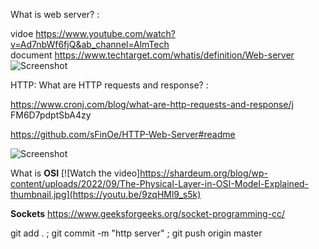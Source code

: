 What is web server? :

vidoe       https://www.youtube.com/watch?v=Ad7nbWf6fjQ&ab_channel=AlmTech                            
document    https://www.techtarget.com/whatis/definition/Web-server
![Screenshot](https://www.elegantthemes.com/blog/wp-content/uploads/2022/07/Featured-Image-3-1.jpg)

HTTP: What are HTTP requests and response? :

https://www.cronj.com/blog/what-are-http-requests-and-response/j
FM6D7pdptSbA4zy


https://github.com/sFinOe/HTTP-Web-Server#readme

![Screenshot](https://media.geeksforgeeks.org/wp-content/uploads/20220330131350/StatediagramforserverandclientmodelofSocketdrawio2-448x660.png)

What is **OSI**
[![Watch the video]https://shardeum.org/blog/wp-content/uploads/2022/09/The-Physical-Layer-in-OSI-Model-Explained-thumbnail.jpg](https://youtu.be/9zqHMl9_s5k)

**Sockets**
https://www.geeksforgeeks.org/socket-programming-cc/


git add . ; git commit -m "http server" ; git push origin master 
